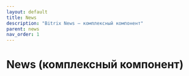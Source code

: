 ```yaml
---
layout: default
title: News
description: "Bitrix News — комплексный компонент"
parent: news
nav_order: 1
---
```


# News (комплексный компонент)

